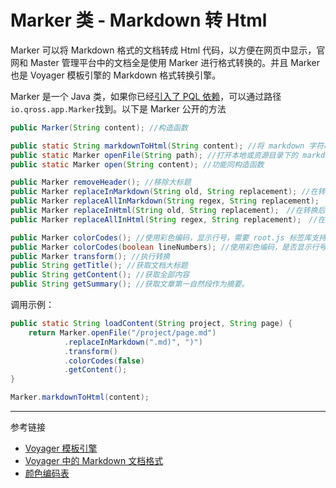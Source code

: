 # Marker 类 - Markdown 转 Html

Marker 可以将 Markdown 格式的文档转成 Html 代码，以方便在网页中显示，官网和 Master 管理平台中的文档全是使用 Marker 进行格式转换的。并且 Marker 也是 Voyager 模板引擎的 Markdown 格式转换引擎。

Marker 是一个 Java 类，如果你已经[引入了 PQL 依赖](/pql/use-pql.md)，可以通过路径`io.qross.app.Marker`找到。以下是 Marker 公开的方法

```java
public Marker(String content); //构造函数

public static String markdownToHtml(String content); //将 markdown 字符串转成 HTML，一般只需要使用这一个方法足够
public static Marker openFile(String path); //打开本地或资源目录下的 markdown 文件
public static Marker open(String content); //功能同构造函数 

public Marker removeHeader(); //移除大标题
public Marker replaceInMarkdown(String old, String replacement); //在转换前替换
public Marker replaceAllInMarkdown(String regex, String replacement);　//在转换前用正则表达式替换
public Marker replaceInHtml(String old, String replacement);　//在转换后替换
public Marker replaceAllInHtml(String regex, String replacement);　//在转换后使用正则表达式替换

public Marker colorCodes(); //使用彩色编码，显示行号，需要 root.js 标签库支持
public Marker colorCodes(boolean lineNumbers); //使用彩色编码，是否显示行号
public Marker transform(); //执行转换
public String getTitle(); //获取文档大标题
public String getContent(); //获取全部内容
public String getSummary(); //获取文章第一自然段作为摘要。
```

调用示例：

```java
public static String loadContent(String project, String page) {
    return Marker.openFile("/project/page.md")
            .replaceInMarkdown(".md)", ")")
            .transform()
            .colorCodes(false)
            .getContent();
}

Marker.markdownToHtml(content);
```

---
参考链接

* [Voyager 模板引擎](/voyager/overview.md)
* [Voyager 中的 Markdown 文档格式](/voyager/markdown.md)
* [颜色编码表](/root.js/colors.md)